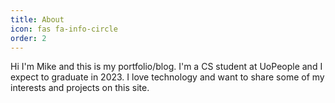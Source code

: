 ```yaml
---
title: About
icon: fas fa-info-circle
order: 2
---
```


Hi I'm Mike and this is my portfolio/blog.  I'm a CS student at UoPeople and I expect to graduate in 2023.  I love technology and want to share some of my interests and projects on this site.

